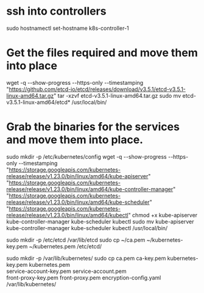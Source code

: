 # ssh into controllers

sudo hostnamectl set-hostname k8s-controller-1

# Get the files required and move them into place
wget -q --show-progress --https-only --timestamping "https://github.com/etcd-io/etcd/releases/download/v3.5.1/etcd-v3.5.1-linux-amd64.tar.gz"
tar -xzvf etcd-v3.5.1-linux-amd64.tar.gz
sudo mv etcd-v3.5.1-linux-amd64/etcd* /usr/local/bin/

# Grab the binaries for the services and move them into place.

sudo mkdir -p /etc/kubernetes/config
wget -q --show-progress --https-only --timestamping \
  "https://storage.googleapis.com/kubernetes-release/release/v1.23.0/bin/linux/amd64/kube-apiserver" \
  "https://storage.googleapis.com/kubernetes-release/release/v1.23.0/bin/linux/amd64/kube-controller-manager" \
  "https://storage.googleapis.com/kubernetes-release/release/v1.23.0/bin/linux/amd64/kube-scheduler" \
  "https://storage.googleapis.com/kubernetes-release/release/v1.23.0/bin/linux/amd64/kubectl"
chmod +x kube-apiserver kube-controller-manager kube-scheduler kubectl
sudo mv kube-apiserver kube-controller-manager kube-scheduler kubectl /usr/local/bin/

sudo mkdir -p /etc/etcd /var/lib/etcd
sudo cp ~/ca.pem ~/kubernetes-key.pem ~/kubernetes.pem /etc/etcd/

sudo mkdir -p /var/lib/kubernetes/
sudo cp ca.pem ca-key.pem kubernetes-key.pem kubernetes.pem \
    service-account-key.pem service-account.pem \
    front-proxy-key.pem front-proxy.pem encryption-config.yaml /var/lib/kubernetes/
